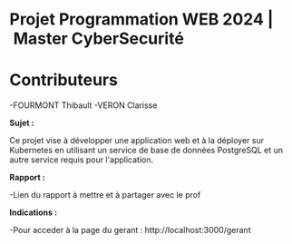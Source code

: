 # Projet Programmation WEB 2024 | Master CyberSecurité

# Contributeurs 

-FOURMONT Thibault 
-VERON Clarisse

**Sujet :**


Ce projet vise à développer une application web et à la déployer sur Kubernetes en utilisant un service de base de données PostgreSQL et un autre service requis pour l'application.

**Rapport :**

-Lien du rapport à mettre et à partager avec le prof


**Indications :**

-Pour acceder à la page du gerant : http://localhost:3000/gerant

